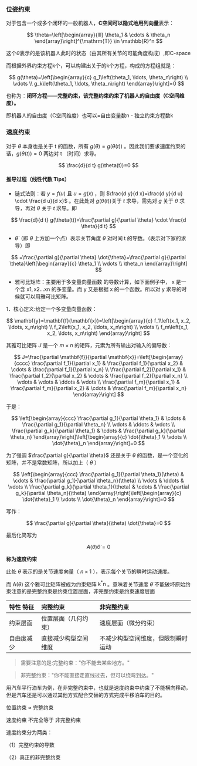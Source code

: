 ### 位姿约束

对于包含一个或多个闭环的一般机器人，**C空间可以隐式地用列向量**表示：

$$
\theta=\left[\begin{array}{lll}
\theta_1 & \cdots & \theta_n
\end{array}\right]^{\mathrm{T}} \in \mathbb{R}^n
$$

这个$\theta$表示的是该机器人此时的状态（由其所有关节的可能角度构成）,即C-space

而根据外界约束方程k个，可以构建出关于的k个方程，构成的方程组就是：

$$
g(\theta)=\left[\begin{array}{c}
g_1\left(\theta_1, \ldots, \theta_n\right) \\
\vdots \\
g_k\left(\theta_1, \ldots, \theta_n\right)
\end{array}\right]=0
$$

也称为：**闭环方程——完整约束，该完整约束约束了机器人的自由度（C空间维度）。**

即机器人的自由度（C空间维度）也可以=自由变量数n - 独立约束方程数k


### 速度约束

对于 $\theta$ 本身也是关于 t 的函数，所有 $g(\theta)=g(\theta(t))$ 。因此我们要求速度约束的话，$g(\theta(t))=0$ 两边对 t （时间）求导。

$$
\frac{d}{d t} g(\theta(t))=0
$$

#### 推导过程（线性代数 Tips）

- 链式法则：若 $y=f(u)$ 且 $u=g(x)$ ，则 $\frac{d y}{d x}=\frac{d y}{d u} \cdot \frac{d u}{d x}$ 。在此处对 $g(\theta(t))$关于 $t$ 求导，需先对 $g$ 关于 $\theta$ 求导，再对 $\theta$ 关于 $t$ 求导。即

$$
\frac{d}{d t} g(\theta(t))=\frac{\partial g}{\partial \theta} \cdot \frac{d \theta}{d t}
$$

- $\dot{\theta}$（即 $\theta$ 上方加一个点）表示关节角度 $\theta$ 对时间 t 的导数。（表示对下家的求导）即

$$
=\frac{\partial g}{\partial \theta} \dot{\theta}=\frac{\partial g}{\partial \theta}\left[\begin{array}{c}
\theta_1 \\
\vdots \\
\theta_n
\end{array}\right]
$$

- 雅可比矩阵：主要用于多变量向量函数 的导数计算，如下面例子中， x 是一个含 $\mathrm{x} 1, \mathrm{x} 2 \ldots \mathrm{xn}$ 的多变量。而 y 又是根据 x 的一个函数。所以对 y 求导的时候就可以用雅可比矩阵。

1．核心定义:给定一个多变量向量函数：

$$
\mathbf{y}=\mathbf{f}(\mathbf{x})=\left[\begin{array}{c}
f_1\left(x_1, x_2, \ldots, x_n\right) \\
f_2\left(x_1, x_2, \ldots, x_n\right) \\
\vdots \\
f_m\left(x_1, x_2, \ldots, x_n\right)
\end{array}\right]
$$

其雅可比矩阵 $J$ 是一个 $m \times n$ 的矩阵，元索为所有输出对输入的偏导数：

$$
J=\frac{\partial \mathbf{f}}{\partial \mathbf{x}}=\left[\begin{array}{cccc}
\frac{\partial f_1}{\partial x_1} & \frac{\partial f_1}{\partial x_2} & \cdots & \frac{\partial f_1}{\partial x_n} \\
\frac{\partial f_2}{\partial x_1} & \frac{\partial f_2}{\partial x_2} & \cdots & \frac{\partial f_2}{\partial x_n} \\
\vdots & \vdots & \ddots & \vdots \\
\frac{\partial f_m}{\partial x_1} & \frac{\partial f_m}{\partial x_2} & \cdots & \frac{\partial f_m}{\partial x_n}
\end{array}\right]
$$

于是：

$$
\left[\begin{array}{ccc}
\frac{\partial g_1}{\partial \theta_1} & \cdots & \frac{\partial g_1}{\partial \theta_n} \\
\vdots & \ddots & \vdots \\
\frac{\partial g_k}{\partial \theta_1} & \cdots & \frac{\partial g_k}{\partial \theta_n}
\end{array}\right]\left[\begin{array}{c}
\dot{\theta}_1 \\
\vdots \\
\dot{\theta}_n
\end{array}\right]=0
$$

为了强调 $\frac{\partial g}{\partial \theta}$ 还是关于 $\theta$ 的函数，是一个变化的矩阵，并不是常数矩阵，所以加上（ $\theta$ ）

$$
\left[\begin{array}{ccc}
\frac{\partial g_1}{\partial \theta_1}(\theta) & \cdots & \frac{\partial g_1}{\partial \theta_n}(\theta) \\
\vdots & \ddots & \vdots \\
\frac{\partial g_k}{\partial \theta_1}(\theta) & \cdots & \frac{\partial g_k}{\partial \theta_n}(\theta)
\end{array}\right]\left[\begin{array}{c}
\dot{\theta}_1 \\
\vdots \\
\dot{\theta}_n
\end{array}\right]=0
$$

写作：

$$
\frac{\partial g}{\partial \theta}(\theta) \dot{\theta}=0
$$

最后化简写为

$$
A(\theta) \dot{\theta}=0
$$

**称为速度约束**

此处 $\dot{\theta}$ 表示的是关节速度向量（ $n \times 1$ ），表示每个关节的瞬时运动速度。

而 $\mathrm{A}(\theta)$ 这个雅可比矩阵被成为约束矩阵 $\mathrm{k}^* \mathrm{n}$ 。意味着关节速度 $\dot{\theta}$ 不能破坏原始约束注意的是完整约束是约束位置层面，非完整约束是约束速度层面

| 特性 特征 | 完整约束 | 非完整约束 |
| :--- | :--- | :--- |
| 约束层面 | 位置层面（几何约束） | 速度层面（微分约束） |
| 自由度减少 | 直接减少构型空间维度 | 不减少构型空间维度，但限制瞬时运动 |

>需要注意的是:完整约束："你不能去某些地方。"

>非完整约束："你不能直接走直线过去，但可以绕弯到达。"

用汽车平行泊车为例，在非完整约束中，也就是速度约束中约束了不能横向移动，但是汽车还是可以通过其他方式配合交替的方式完成平移泊车的目的。

位置约束 $\approx$ 完整约束

速度约束 不完全等于 非完整约束

速度约束分为两类：

（1）完整约束的导数

（2）真正的非完整约束







